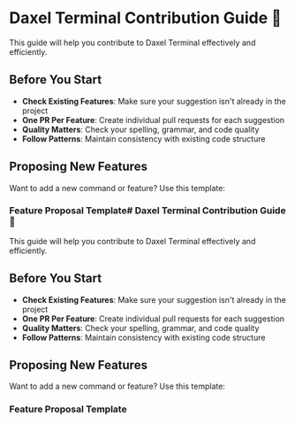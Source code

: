 # Daxel Terminal Contribution Guide 🐉

This guide will help you contribute to Daxel Terminal effectively and efficiently.

## Before You Start

- **Check Existing Features**: Make sure your suggestion isn't already in the project
- **One PR Per Feature**: Create individual pull requests for each suggestion  
- **Quality Matters**: Check your spelling, grammar, and code quality
- **Follow Patterns**: Maintain consistency with existing code structure

## Proposing New Features

Want to add a new command or feature? Use this template:

### Feature Proposal Template# Daxel Terminal Contribution Guide 🐉

This guide will help you contribute to Daxel Terminal effectively and efficiently.

## Before You Start

- **Check Existing Features**: Make sure your suggestion isn't already in the project
- **One PR Per Feature**: Create individual pull requests for each suggestion  
- **Quality Matters**: Check your spelling, grammar, and code quality
- **Follow Patterns**: Maintain consistency with existing code structure

## Proposing New Features

Want to add a new command or feature? Use this template:

### Feature Proposal Template
